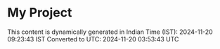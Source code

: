 # My Project

This content is dynamically generated in Indian Time (IST): 2024-11-20 09:23:43 IST
Converted to UTC: 2024-11-20 03:53:43 UTC
